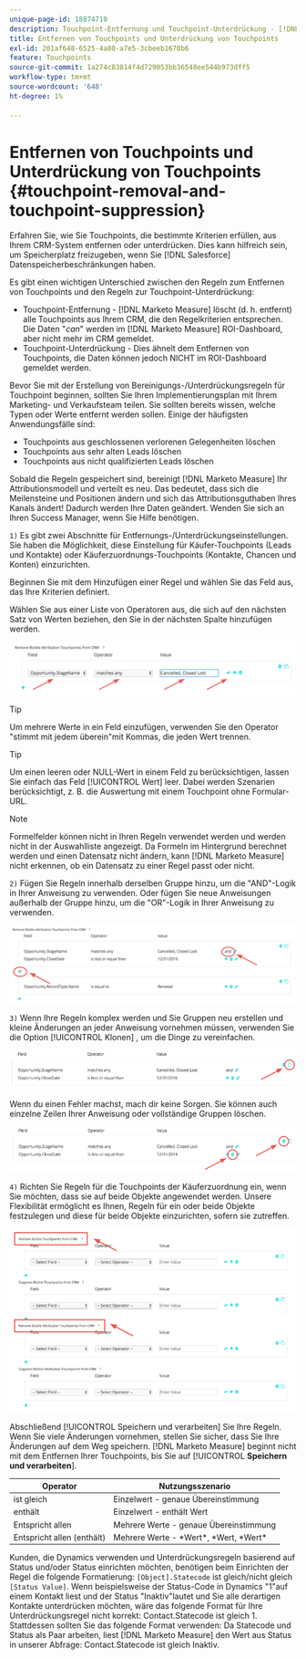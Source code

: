 ```yaml
---
unique-page-id: 18874710
description: Touchpoint-Entfernung und Touchpoint-Unterdrückung - [!DNL Marketo Measure]
title: Entfernen von Touchpoints und Unterdrückung von Touchpoints
exl-id: 201af648-6525-4a80-a7e5-3cbeeb1670b6
feature: Touchpoints
source-git-commit: 1a274c83814f4d729053bb36548ee544b973dff5
workflow-type: tm+mt
source-wordcount: '648'
ht-degree: 1%

---
```


# Entfernen von Touchpoints und Unterdrückung von Touchpoints {#touchpoint-removal-and-touchpoint-suppression}

Erfahren Sie, wie Sie Touchpoints, die bestimmte Kriterien erfüllen, aus Ihrem CRM-System entfernen oder unterdrücken. Dies kann hilfreich sein, um Speicherplatz freizugeben, wenn Sie [!DNL Salesforce] Datenspeicherbeschränkungen haben.

Es gibt einen wichtigen Unterschied zwischen den Regeln zum Entfernen von Touchpoints und den Regeln zur Touchpoint-Unterdrückung:

* Touchpoint-Entfernung - [!DNL Marketo Measure] löscht (d. h. entfernt) alle Touchpoints aus Ihrem CRM, die den Regelkriterien entsprechen. Die Daten &quot;_can_&quot; werden im [!DNL Marketo Measure] ROI-Dashboard, aber nicht mehr im CRM gemeldet.
* Touchpoint-Unterdrückung - Dies ähnelt dem Entfernen von Touchpoints, die Daten können jedoch NICHT im ROI-Dashboard gemeldet werden.

Bevor Sie mit der Erstellung von Bereinigungs-/Unterdrückungsregeln für Touchpoint beginnen, sollten Sie Ihren Implementierungsplan mit Ihrem Marketing- und Verkaufsteam teilen. Sie sollten bereits wissen, welche Typen oder Werte entfernt werden sollen. Einige der häufigsten Anwendungsfälle sind:

* Touchpoints aus geschlossenen verlorenen Gelegenheiten löschen
* Touchpoints aus sehr alten Leads löschen
* Touchpoints aus nicht qualifizierten Leads löschen

Sobald die Regeln gespeichert sind, bereinigt [!DNL Marketo Measure] Ihr Attributionsmodell und verteilt es neu. Das bedeutet, dass sich die Meilensteine und Positionen ändern und sich das Attributionsguthaben Ihres Kanals ändert! Dadurch werden Ihre Daten geändert. Wenden Sie sich an Ihren Success Manager, wenn Sie Hilfe benötigen.

`1)` Es gibt zwei Abschnitte für Entfernungs-/Unterdrückungseinstellungen. Sie haben die Möglichkeit, diese Einstellung für Käufer-Touchpoints (Leads und Kontakte) oder Käuferzuordnungs-Touchpoints (Kontakte, Chancen und Konten) einzurichten.

Beginnen Sie mit dem Hinzufügen einer Regel und wählen Sie das Feld aus, das Ihre Kriterien definiert.

Wählen Sie aus einer Liste von Operatoren aus, die sich auf den nächsten Satz von Werten beziehen, den Sie in der nächsten Spalte hinzufügen werden.

![](assets/1-1.png)

>[!TIP]
>
>Um mehrere Werte in ein Feld einzufügen, verwenden Sie den Operator &quot;stimmt mit jedem überein&quot;mit Kommas, die jeden Wert trennen.

>[!TIP]
>
>Um einen leeren oder NULL-Wert in einem Feld zu berücksichtigen, lassen Sie einfach das Feld [!UICONTROL Wert] leer. Dabei werden Szenarien berücksichtigt, z. B. die Auswertung mit einem Touchpoint ohne Formular-URL.

>[!NOTE]
>
>Formelfelder können nicht in Ihren Regeln verwendet werden und werden nicht in der Auswahlliste angezeigt. Da Formeln im Hintergrund berechnet werden und einen Datensatz nicht ändern, kann [!DNL Marketo Measure] nicht erkennen, ob ein Datensatz zu einer Regel passt oder nicht.

`2)` Fügen Sie Regeln innerhalb derselben Gruppe hinzu, um die &quot;AND&quot;-Logik in Ihrer Anweisung zu verwenden.
Oder fügen Sie neue Anweisungen außerhalb der Gruppe hinzu, um die &quot;OR&quot;-Logik in Ihrer Anweisung zu verwenden.

![](assets/2.png)

`3)` Wenn Ihre Regeln komplex werden und Sie Gruppen neu erstellen und kleine Änderungen an jeder Anweisung vornehmen müssen, verwenden Sie die Option [!UICONTROL Klonen] , um die Dinge zu vereinfachen.

![](assets/3.png)

Wenn du einen Fehler machst, mach dir keine Sorgen. Sie können auch einzelne Zeilen Ihrer Anweisung oder vollständige Gruppen löschen.

![](assets/4.png)

`4)` Richten Sie Regeln für die Touchpoints der Käuferzuordnung ein, wenn Sie möchten, dass sie auf beide Objekte angewendet werden. Unsere Flexibilität ermöglicht es Ihnen, Regeln für ein oder beide Objekte festzulegen und diese für beide Objekte einzurichten, sofern sie zutreffen.

![](assets/5.png)

Abschließend [!UICONTROL Speichern und verarbeiten] Sie Ihre Regeln. Wenn Sie viele Änderungen vornehmen, stellen Sie sicher, dass Sie Ihre Änderungen auf dem Weg speichern. [!DNL Marketo Measure] beginnt nicht mit dem Entfernen Ihrer Touchpoints, bis Sie auf
[!UICONTROL **Speichern und verarbeiten**].

| **Operator** | **Nutzungsszenario** |
|---|---|
| ist gleich | Einzelwert - genaue Übereinstimmung |
| enthält | Einzelwert - enthält Wert |
| Entspricht allen | Mehrere Werte - genaue Übereinstimmung |
| Entspricht allen (enthält) | Mehrere Werte - &#42;Wert&#42;, &#42;Wert, &#42;Wert&#42; |

Kunden, die Dynamics verwenden und Unterdrückungsregeln basierend auf Status und/oder Status einrichten möchten, benötigen beim Einrichten der Regel die folgende Formatierung: `[Object].Statecode` ist gleich/nicht gleich `[Status Value]`. Wenn beispielsweise der Status-Code in Dynamics &quot;1&quot;auf einem Kontakt liest und der Status &quot;Inaktiv&quot;lautet und Sie alle derartigen Kontakte unterdrücken möchten, wäre das folgende Format für Ihre Unterdrückungsregel nicht korrekt: Contact.Statecode ist gleich 1. Stattdessen sollten Sie das folgende Format verwenden: Da Statecode und Status als Paar arbeiten, liest [!DNL Marketo Measure] den Wert aus Status in unserer Abfrage: Contact.Statecode ist gleich Inaktiv.
